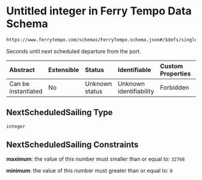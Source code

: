 # Untitled integer in Ferry Tempo Data Schema

```txt
https://www.ferrytempo.com/schemas/FerryTempo.schema.json#/$defs/singlePortData/properties/NextScheduledSailing
```

Seconds until next scheduled departure from the port.

| Abstract            | Extensible | Status         | Identifiable            | Custom Properties | Additional Properties | Access Restrictions | Defined In                                                                           |
| :------------------ | :--------- | :------------- | :---------------------- | :---------------- | :-------------------- | :------------------ | :----------------------------------------------------------------------------------- |
| Can be instantiated | No         | Unknown status | Unknown identifiability | Forbidden         | Allowed               | none                | [FerryTempo.schema.json\*](../schemas/FerryTempo.schema.json "open original schema") |

## NextScheduledSailing Type

`integer`

## NextScheduledSailing Constraints

**maximum**: the value of this number must smaller than or equal to: `32768`

**minimum**: the value of this number must greater than or equal to: `0`
